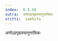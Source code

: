 ```yaml
---
index:  8.4.56
sutra:  अणोऽप्रगृह्यस्यानुनासिकः
vritti:  samhita 
---
```


अणोऽप्रगृह्यस्यानुनासिकः

